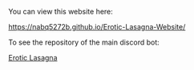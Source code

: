 You can view this website here:

https://nabq5272b.github.io/Erotic-Lasagna-Website/

To see the repository of the main discord bot:

[Erotic Lasagna](https://github.com/nabq5272B/Erotic-Lasagna)
